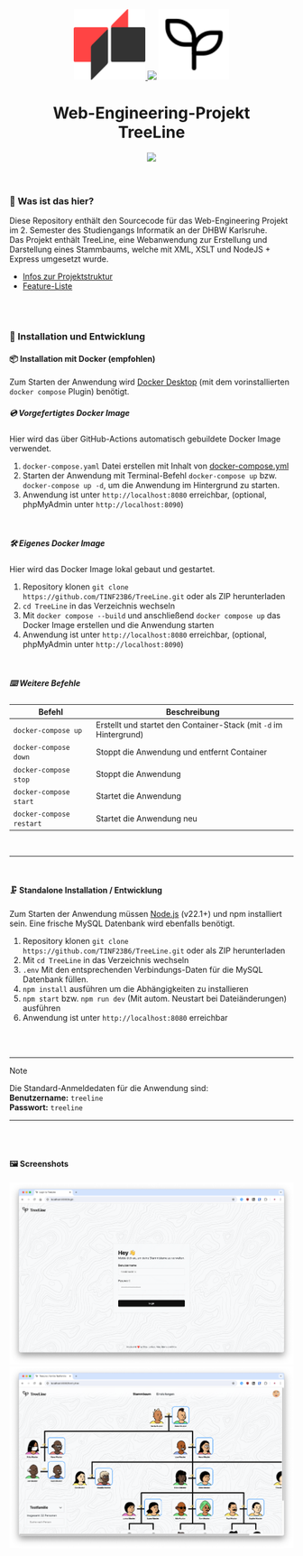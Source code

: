 <div align="center" >
	<a href="https://www.karlsruhe.dhbw.de">
		<picture>
			<source height="125px" media="(prefers-color-scheme: dark)" srcset="https://raw.githubusercontent.com/TINF23B6/.github/main/profile/assets/icon_dark.svg">
			<img height="125px" src="https://raw.githubusercontent.com/TINF23B6/.github/main/profile/assets/icon_light.svg">
		</picture>
	</a>
	<img height="125px" src="https://gw.alipayobjects.com/zos/kitchen/qJ3l3EPsdW/split.svg">
	<a href="https://github.com/TINF23B6/TreeLine">
	    	<picture>
	    		<source height="125px" media="(prefers-color-scheme: dark)" srcset="/docs/logo_dark.svg">
	    		<img height="125px" src="/docs/logo_light.svg">
	    	</picture>
	</a>
	<h1>Web-Engineering-Projekt<br/>TreeLine</h1>
	<img src="https://raw.githubusercontent.com/andreasbm/readme/master/assets/line.png" />
</div>

<br/>
<br/>

### 🚀 Was ist das hier?

Diese Repository enthält den Sourcecode für das Web-Engineering Projekt im 2. Semester des Studiengangs Informatik an der DHBW Karlsruhe.  
Das Projekt enthält TreeLine, eine Webanwendung zur Erstellung und Darstellung eines Stammbaums, welche mit XML, XSLT und NodeJS + Express umgesetzt wurde.

-   [Infos zur Projektstruktur](docs/Projektstruktur.md)
-   [Feature-Liste](docs/Feature-Liste.md)

<br/>
<br/>

### 📘 Installation und Entwicklung

#### 📦 Installation mit Docker (empfohlen)

Zum Starten der Anwendung wird [Docker Desktop](https://www.docker.com/products/docker-desktop/) (mit dem vorinstallierten `docker compose` Plugin) benötigt.

##### 💿 Vorgefertigtes Docker Image

Hier wird das über GitHub-Actions automatisch gebuildete Docker Image verwendet.

1. `docker-compose.yaml` Datei erstellen mit Inhalt von [docker-compose.yml](docker-compose.yml)
2. Starten der Anwendung mit Terminal-Befehl `docker-compose up` bzw. `docker-compose up -d`, um die Anwendung im Hintergrund zu starten.
3. Anwendung ist unter `http://localhost:8080` erreichbar, (optional, phpMyAdmin unter `http://localhost:8090`)

<br/>

##### 🛠️ Eigenes Docker Image

Hier wird das Docker Image lokal gebaut und gestartet.

1. Repository klonen `git clone https://github.com/TINF23B6/TreeLine.git` oder als ZIP herunterladen
2. `cd TreeLine` in das Verzeichnis wechseln
3. Mit `docker compose --build` und anschließend `docker compose up` das Docker Image erstellen und die Anwendung starten
4. Anwendung ist unter `http://localhost:8080` erreichbar, (optional, phpMyAdmin unter `http://localhost:8090`)

<br/>

##### ⌨️ Weitere Befehle

| Befehl                   | Beschreibung                                                       |
| ------------------------ | ------------------------------------------------------------------ |
| `docker-compose up`      | Erstellt und startet den Container-Stack (mit `-d` im Hintergrund) |
| `docker-compose down`    | Stoppt die Anwendung und entfernt Container                        |
| `docker-compose stop`    | Stoppt die Anwendung                                               |
| `docker-compose start`   | Startet die Anwendung                                              |
| `docker-compose restart` | Startet die Anwendung neu                                          |

<br/>

---

<br/>

#### 🗜️ Standalone Installation / Entwicklung

Zum Starten der Anwendung müssen [Node.js](https://nodejs.org/en/) (v22.1+) und npm installiert sein. Eine frische MySQL Datenbank wird ebenfalls benötigt.

1. Repository klonen `git clone https://github.com/TINF23B6/TreeLine.git` oder als ZIP herunterladen
2. Mit `cd TreeLine` in das Verzeichnis wechseln
3. `.env` Mit den entsprechenden Verbindungs-Daten für die MySQL Datenbank füllen.
4. `npm install` ausführen um die Abhängigkeiten zu installieren
5. `npm start` bzw. `npm run dev` (Mit autom. Neustart bei Dateiänderungen) ausführen
6. Anwendung ist unter `http://localhost:8080` erreichbar

<br/>
<br/>

---

> [!NOTE]
> Die Standard-Anmeldedaten für die Anwendung sind:  
> **Benutzername:** `treeline`  
> **Passwort:** `treeline`

---

<br/>
<br/>

#### 🖼️ Screenshots

![Screenshot 1](/docs/Screenshot-1.png)
![Screenshot 1](/docs/Screenshot-2.png)
